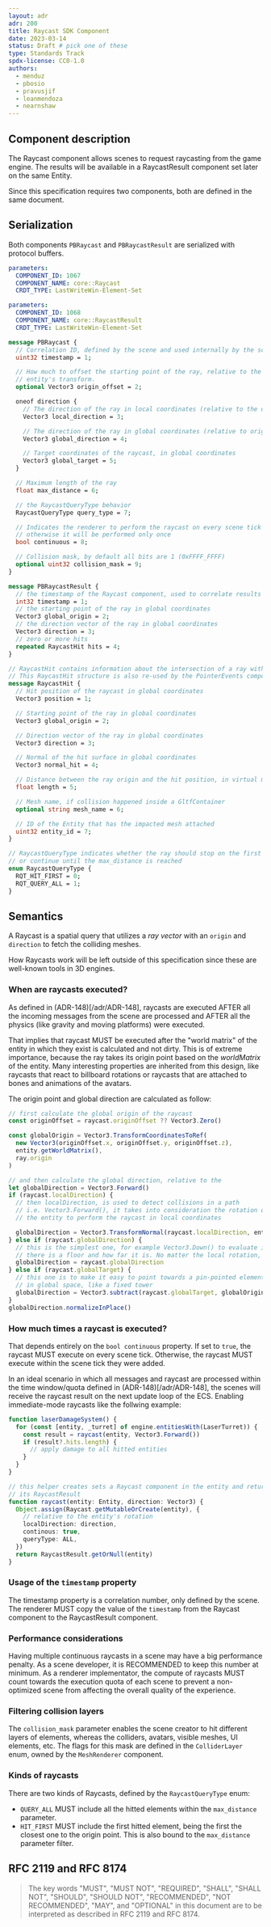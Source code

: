 ```yaml
---
layout: adr
adr: 200
title: Raycast SDK Component
date: 2023-03-14
status: Draft # pick one of these
type: Standards Track
spdx-license: CC0-1.0
authors:
  - menduz
  - pbosio
  - pravusjif
  - leanmendoza
  - nearnshaw
---
```


## Component description

<!-- Human readable description of the component, what does it fix and how it affects the entities or the systems from an SDK user point of view -->

The Raycast component allows scenes to request raycasting from the game engine. The results will be available in a RaycastResult component set later on the same Entity.

Since this specification requires two components, both are defined in the same document.

## Serialization

Both components `PBRaycast` and `PBRaycastResult` are serialized with protocol buffers.

```yaml
parameters:
  COMPONENT_ID: 1067
  COMPONENT_NAME: core::Raycast
  CRDT_TYPE: LastWriteWin-Element-Set
```

```yaml
parameters:
  COMPONENT_ID: 1068
  COMPONENT_NAME: core::RaycastResult
  CRDT_TYPE: LastWriteWin-Element-Set
```

```protobuf
message PBRaycast {
  // Correlation ID, defined by the scene and used internally by the scene
  uint32 timestamp = 1;

  // How much to offset the starting point of the ray, relative to the
  // entity's transform.
  optional Vector3 origin_offset = 2;

  oneof direction {
    // The direction of the ray in local coordinates (relative to the origin point)
    Vector3 local_direction = 3;

    // The direction of the ray in global coordinates (relative to origin)
    Vector3 global_direction = 4;

    // Target coordinates of the raycast, in global coordinates
    Vector3 global_target = 5;
  }

  // Maximum length of the ray
  float max_distance = 6;

  // the RaycastQueryType behavior
  RaycastQueryType query_type = 7;

  // Indicates the renderer to perform the raycast on every scene tick (ADR-148),
  // otherwise it will be performed only once
  bool continuous = 8;

  // Collision mask, by default all bits are 1 (0xFFFF_FFFF)
  optional uint32 collision_mask = 9;
}

message PBRaycastResult {
  // the timestamp of the Raycast component, used to correlate results
  int32 timestamp = 1;
  // the starting point of the ray in global coordinates
  Vector3 global_origin = 2;
  // the direction vector of the ray in global coordinates
  Vector3 direction = 3;
  // zero or more hits
  repeated RaycastHit hits = 4;
}

// RaycastHit contains information about the intersection of a ray with a mesh.
// This RaycastHit structure is also re-used by the PointerEvents component
message RaycastHit {
  // Hit position of the raycast in global coordinates
  Vector3 position = 1;

  // Starting point of the ray in global coordinates
  Vector3 global_origin = 2;

  // Direction vector of the ray in global coordinates
  Vector3 direction = 3;

  // Normal of the hit surface in global coordinates
  Vector3 normal_hit = 4;

  // Distance between the ray origin and the hit position, in virtual meters
  float length = 5;

  // Mesh name, if collision happened inside a GltfContainer
  optional string mesh_name = 6;

  // ID of the Entity that has the impacted mesh attached
  uint32 entity_id = 7;
}

// RaycastQueryType indicates whether the ray should stop on the first collition,
// or continue until the max_distance is reached
enum RaycastQueryType {
  RQT_HIT_FIRST = 0;
  RQT_QUERY_ALL = 1;
}
```

## Semantics

A Raycast is a spatial query that utilizes a _ray vector_ with an `origin` and `direction` to fetch the colliding meshes.

How Raycasts work will be left outside of this specification since these are well-known tools in 3D engines.

### When are raycasts executed?

As defined in (ADR-148)[/adr/ADR-148], raycasts are executed AFTER all the incoming messages from the scene are processed and AFTER all the physics (like gravity and moving platforms) were executed.

That implies that raycast MUST be executed after the "world matrix" of the entity in which they exist is calculated and not dirty. This is of extreme importance, because the ray takes its origin point based on the _worldMatrix_ of the entity. Many interesting properties are inherited from this design, like raycasts that react to billboard rotations or raycasts that are attached to bones and animations of the avatars.

The origin point and global direction are calculated as follow:

```typescript
// first calculate the global origin of the raycast
const originOffset = raycast.originOffset ?? Vector3.Zero()

const globalOrigin = Vector3.TransformCoordinatesToRef(
  new Vector3(originOffset.x, originOffset.y, originOffset.z),
  entity.getWorldMatrix(),
  ray.origin
)

// and then calculate the global direction, relative to the
let globalDirection = Vector3.Forward()
if (raycast.localDirection) {
  // then localDirection, is used to detect collisions in a path
  // i.e. Vector3.Forward(), it takes into consideration the rotation of
  // the entity to perform the raycast in local coordinates

  globalDirection = Vector3.TransformNormal(raycast.localDirection, entity.getWorldMatrix())
} else if (raycast.globalDirection) {
  // this is the simplest one, for example Vector3.Down() to evaluate if
  // there is a floor and how far it is. No matter the local rotation, tilt or yaw
  globalDirection = raycast.globalDirection
} else if (raycast.globalTarget) {
  // this one is to make it easy to point towards a pin-pointed element
  // in global space, like a fixed tower
  globalDirection = Vector3.subtract(raycast.globalTarget, globalOrigin)
}
globalDirection.normalizeInPlace()
```

### How much times a raycast is executed?

That depends entirely on the `bool continuous` property. If set to `true`, the raycast MUST execute on every scene tick. Otherwise, the raycast MUST execute within the scene tick they were added.

In an ideal scenario in which all messages and raycast are processed within the time window/quota defined in (ADR-148)[/adr/ADR-148], the scenes will receive the raycast result on the next update loop of the ECS. Enabling immediate-mode raycasts like the follwing example:

```typescript
function laserDamageSystem() {
  for (const [entity, _turret] of engine.entitiesWith(LaserTurret)) {
    const result = raycast(entity, Vector3.Forward())
    if (result?.hits.length) {
      // apply damage to all hitted entities
    }
  }
}

// this helper creates sets a Raycast component in the entity and return
// its RaycastResult
function raycast(entity: Entity, direction: Vector3) {
  Object.assign(Raycast.getMutableOrCreate(entity), {
    // relative to the entity's rotation
    localDirection: direction,
    continous: true,
    queryType: ALL,
  })
  return RaycastResult.getOrNull(entity)
}
```

### Usage of the `timestamp` property

The timestamp property is a correlation number, only defined by the scene. The renderer MUST copy the value of the `timestamp` from the Raycast component to the RaycastResult component.

### Performance considerations

Having multiple continuous raycasts in a scene may have a big performance penalty. As a scene developer, it is RECOMMENDED to keep this number at minimum. As a renderer implementator, the compute of raycasts MUST count towards the execution quota of each scene to prevent a non-optimized scene from affecting the overall quality of the experience.

### Filtering collision layers

The `collision_mask` parameter enables the scene creator to hit different layers of elements, whereas the colliders, avatars, visible meshes, UI elements, etc. The flags for this mask are defined in the `ColliderLayer` enum, owned by the `MeshRenderer` component.

### Kinds of raycasts

There are two kinds of Raycasts, defined by the `RaycastQueryType` enum:

- `QUERY_ALL` MUST include all the hitted elements within the `max_distance` parameter.
- `HIT_FIRST` MUST include the first hitted element, being the first the closest one to the origin point. This is also bound to the `max_distance` parameter filter.

## RFC 2119 and RFC 8174

> The key words "MUST", "MUST NOT", "REQUIRED", "SHALL", "SHALL NOT", "SHOULD", "SHOULD NOT", "RECOMMENDED", "NOT RECOMMENDED", "MAY", and "OPTIONAL" in this document are to be interpreted as described in RFC 2119 and RFC 8174.
